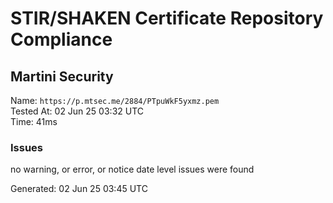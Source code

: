 # STIR/SHAKEN Certificate Repository Compliance

## Martini Security

Name: `https://p.mtsec.me/2884/PTpuWkF5yxmz.pem`\
Tested At: 02 Jun 25 03:32 UTC\
Time: 41ms

### Issues

no warning, or error, or notice date level issues were found

Generated: 02 Jun 25 03:45 UTC